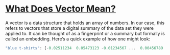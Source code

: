 # [What Does Vector Mean?](https://www.couchbase.com/blog/what-is-vector-search/)
A vector is a data structure that holds an array of numbers. In our case, this refers to vectors that store a digital summary of the data set they were applied to. It can be thought of as a fingerprint or a summary but formally is called an embedding. Here’s a quick example of how one might look:

```javascript
"blue t-shirts": [-0.02511234  0.05473123 -0.01234567 ...  0.00456789  0.03345678 -0.00789012]
```
